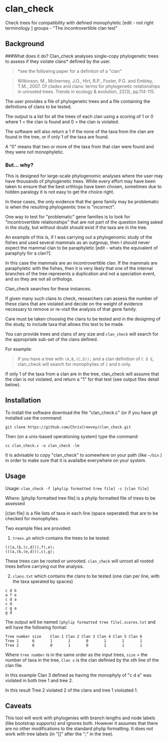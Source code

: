 # clan_check
Check trees for compatibility with defined monophyletic [edit - not right terminology ] groups - "The incontrovertible clan test" 

## Background
###What does it do?
Clan_check analyses single-copy phylogenetic trees to assess if they violate clans* defined by the user. 

>*see the following paper for a definiton of a "clan"

>Wilkinson, M., McInerney, J.O., Hirt, R.P., Foster, P.G. and Embley, T.M., 2007. Of clades and clans: terms for phylogenetic relationships in unrooted trees. Trends in ecology & evolution, 22(3), pp.114-115.

The user provides a file of phylogenetic trees and a file containing the definitions of clans to be tested.

The output is a list for all the trees of each clan using a scoring of 1 or 0 where 1 = the clan is found and 0 = the clan is violated.

The software will also return a 1 if the none of the taxa from the clan are found in the tree, or if only 1 of the taxa are found.

A "0" means that two or more of the taxa from that clan were found and they were not monophyletic.

### But... why?
This is designed for large-scale phylogenomic analyses where the user may have thousands of phylogenetic trees. While every effort may have been taken to ensure that the best orthlogs have been chosen, sometimes due to hidden paralogy it is not easy to get the choice right.

In these cases, the only evidence that the gene family may be problematic is when the resulting phylogeentic tree is "incorrect".

One way to test for "problematic" gene families is to look for "incontrovertible relationships" that are not part of the question being asked in the study, but without doubt should exist if the taxa are in the tree.

An example of this is, if I was carrying out a phylogenomic study of the fishes and used several mammals as an outgroup, then I should never expect the mammal clan to be paraphyletic [edit - whats the equivalent of paraphyly for a clan?].

In this case the mammals are an incontrovertible clan. If the mammals are paraphyletic with the fishes, then it is very likely that one of the internal branches of the tree represents a duplication and not a speciation event, and so they are not all orthologs.

Clan_check searches for these instances.

If given many such clans to check, researchers can assess the number of these clans that are violated and decide on the weight of evidence necessary to remove or re-visit the analysis of that gene family.

Care must be taken choosing the clans to be tested and in the designing of the study, to include taxa that allows this test to be made.

You can provide trees and clans of any size and `clan_check` will search for the appropriate sub-set of the clans defined.

For example: 
>if you have a tree with `(A,B,(C,D));` and a clan definition of `C D E`, clan_check will search for monophylies of `C` and `D` only. 

If only 1 of the taxa from a clan are in the tree, clan_check will assume that the clan is not violated, and return a "1" for that test (see output files detail below).

## Installation

To install the software download the file "clan_check.c" (or if you have git installed use the command:

```
git clone https://github.com/ChrisCreevey/clan_check.git
```

Then (on a unix-based operationing system) type the command:

```
cc clan_check.c -o clan_check -lm
```

It is advisable to copy "clan_check" to somewhere on your path (like `~/bin` ) in order to make sure that it is availalbe everywhere on your system.


## Usage

Usage: `clan_check -f [phylip formatted tree file] -c [clan file] `

  Where: [phylip formatted tree file] is a phylip formatted file of trees to be assessed
  
  [clan file] is a file lists of taxa in each line (space seperated) that are to be checked for monophylies.
  
Two example files are provided:

1) `trees.ph` which contains the trees to be tested:

```
(((a,(b,(c,d))),f),e);
(((a,(b,(e,d))),c),g);
```
These trees can be rooted or unrooted. `clan_check` will unroot all rooted trees before carrying out the analysis.


2) `clans.txt` which contains the clans to be tested (one clan per line, with the taxa sperated by spaces)

```
c d b
a f e
c d a
c d
c g a
g d
```

The output will be named `[phylip formatted tree file].scores.txt` and will have the following format:

```
Tree number size    Clan 1 Clan 2 Clan 3 Clan 4 Clan 5 Clan 6
Tree 1      6       1       1       0       1       1       1
Tree 2      6       0       1       0       1       1       1
```
Where `tree number` is in the same order as the input trees, `size` = the number of taxa in the tree, `Clan x` is the clan definied by the xth line of the clan file.

In this example Clan 3 defined as having the monophyly of "c d a" was violated in both tree 1 and tree 2.

In this result Tree 2 violated 2 of the clans and tree 1 violoated 1.

## Caveats

This tool will work with phylogenies with branch lengths and node labels (like bootstrap supports) and ignores both. However it assumes that there are no other modifications to the standard phylip formatting. It does not work with tree labels (in "[]" after the ";" in the tree).





